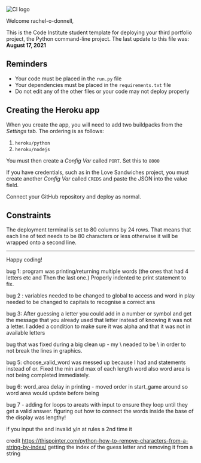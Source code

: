 ![CI logo](https://codeinstitute.s3.amazonaws.com/fullstack/ci_logo_small.png)

Welcome rachel-o-donnell,

This is the Code Institute student template for deploying your third portfolio project, the Python command-line project. The last update to this file was: **August 17, 2021**

## Reminders

* Your code must be placed in the `run.py` file
* Your dependencies must be placed in the `requirements.txt` file
* Do not edit any of the other files or your code may not deploy properly

## Creating the Heroku app

When you create the app, you will need to add two buildpacks from the _Settings_ tab. The ordering is as follows:

1. `heroku/python`
2. `heroku/nodejs`

You must then create a _Config Var_ called `PORT`. Set this to `8000`

If you have credentials, such as in the Love Sandwiches project, you must create another _Config Var_ called `CREDS` and paste the JSON into the value field.

Connect your GitHub repository and deploy as normal.

## Constraints

The deployment terminal is set to 80 columns by 24 rows. That means that each line of text needs to be 80 characters or less otherwise it will be wrapped onto a second line.

-----
Happy coding!

bug 1:
program was printing/returning multiple words (the ones that had 4 letters etc and Then the last one.) Properly indented te print statement to fix. 

bug 2 : variables needed to be changed to global to access and word in play needed to be changed to capitals to recognise a correct ans


bug 3: After guessing a letter you could add in a number or symbol and get the message that you already used that letter instead of knowing it was not a letter. 
I added a condition to make sure it was alpha and that it was not in available letters

bug that was fixed during a big clean up - my \ neaded to be \\ in order to not break the lines in graphics.

bug 5: 
choose_valid_word was messed up because I had and statements instead of or. Fixed the min and max of each length word also
word area is not being completed immediately.

bug 6: word_area delay in printing - moved order in start_game around so word area would update before being

bug 7 - adding for loops to areats with input to ensure they loop until they get a valid answer.
figuring out how to connect the words inside the base of the display was lengthy!

if you input the and invalid y/n at rules a 2nd time it 


credit
https://thispointer.com/python-how-to-remove-characters-from-a-string-by-index/ getting the index of the guess letter and removing it from a string